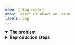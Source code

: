 ```yaml
---
name: 🤯 Bug report
about: Alert us about an issue
labels: bug
---
```


<!-- THANK YOU for taking a moment to improve this project. 🤘🏿 You rock! 🎸 -->

<details open><summary><strong>The problem</strong></summary>

<!--
🚩 Required (1 of 2): please replace this comment with a clear and concise
description of your issue. If applicable, add code samples and relevant error
log lines to help explain the problem. Favor code samples over code screenshots.
-->

</details>

<details><summary><strong>Reproduction steps</strong></summary>

<!--
🚩 Required (2 of 2): please replace this comment with a link to a repo
demonstrating your issue *using as few lines of code as possible*. If we can't
reproduce the problem on our side, how can we ever hope to fix it for you 🤷🏾?

If your issue is simple enough that it doesn't warrant a demo repo, include
instead the simplest most basic possible steps to reproduce your problem; e.g.:

1. Clone the dummy repo I made: https://github.com/...
2. Run `npm install`
3. Run `npx jest`
4. See error "xyz" at test 2, which shouldn't be happening
   -->

</details>

<!--
<details><summary><strong>Expected behavior</strong></summary>

Optional: uncomment this block and replace this text with a clear and concise
description of what you expected to happen if not included above. If applicable,
add screenshots and code samples to help explain the problem.

</details>
|-->

<!--
<details><summary><strong>Suggested solution</strong></summary>

Optional: uncomment this block and replace this text with a clear and concise
proposal of how your issue might be solved, including any unnoted workarounds.
If applicable, add code samples and screenshots.

</details>
|-->

<!--
<details><summary><strong>Additional context</strong></summary>

Optional: uncomment this block and replace this text with any additional
information that might help us figure out what's going on. This could be dense
runtime details, lengthy error logs, assets links, or what have you; e.g.:

- OS: ubuntu 26.04
- Node version: 20
- Babel: yes, version 8.1.0
- TypeScript: yes, version 5.2.0
- Browser: firefox 171, chrome 190
- List of installed packages: https://github.com/.../main/package.json

Relevant log lines:
```
(super long error log lines pasted here)
```

</details>
-->
